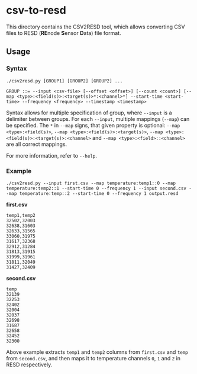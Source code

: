 # csv-to-resd

This directory contains the CSV2RESD tool, which allows converting CSV files to RESD (**RE**node **S**ensor **D**ata) file format.

## Usage

### Syntax
`./csv2resd.py [GROUP1] [GROUP2] [GROUP2] ...`

`GROUP ::= --input <csv-file> [--offset <offset>] [--count <count>] [--map <type>:<field(s)>:<target(s)>*:<channel>*] --start-time <start-time> --frequency <frequency> --timestamp <timestamp>`

Syntax allows for multiple specification of group, where `--input` is a delimiter between groups.
For each `--input`, multiple mappings (`--map`) can be specified. The `*` in `--map` signs, that given property is optional:
`--map <type>:<field(s)>`, `--map <type>:<field(s)>:<target(s)>`, `--map <type>:<field(s)>:<target(s)>:<channel>` and `--map <type>:<field>::<channel>` are all correct mappings.

For more information, refer to `--help`.

### Example

`./csv2resd.py --input first.csv --map temperature:temp1::0 --map temperature:temp2::1 --start-time 0 --frequency 1 --input second.csv --map temperature:temp::2 --start-time 0 --frequency 1 output.resd`

**first.csv**
```
temp1,temp2
32502,32003
32638,31603
32633,31565
33060,31975
31617,32368
32912,31284
31813,31915
31999,31961
31811,32049
31427,32409
```

**second.csv**
```
temp
32139
32253
32402
32004
32037
32698
31687
32658
32452
32300
```

Above example extracts `temp1` and `temp2` columns from `first.csv` and `temp` from `second.csv`, and then maps it to temperature channels `0`, `1` and `2` in RESD respectively.
